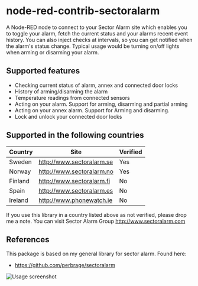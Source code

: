 # node-red-contrib-sectoralarm

A Node-RED node to connect to your Sector Alarm site which enables you to toggle your alarm, fetch the current status and your alarms recent event history. You can also inject checks at intervals, so you can get notified when the alarm's status change. Typical usage would be turning on/off lights when arming or disarming your alarm.

## Supported features

* Checking current status of alarm, annex and connected door locks
* History of arming/disarming the alarm
* Temperature readings from connected sensors
* Acting on your alarm. Support for arming, disarming and partial arming
* Acting on your annex alarm. Support for Arming and disarming.
* Lock and unlock your connected door locks

## Supported in the following countries

Country     | Site                       | Verified
----------- | -------------------------- | -----------
Sweden      | http://www.sectoralarm.se  | Yes
Norway      | http://www.sectoralarm.no  | Yes
Finland     | http://www.sectoralarm.fi  | No
Spain       | http://www.sectoralarm.es  | No
Ireland     | http://www.phonewatch.ie   | No

If you use this library in a country listed above as not verified, please drop me a note.
You can visit Sector Alarm Group http://www.sectoralarm.com 

## References

This package is based on my general library for sector alarm. Found here:

* https://github.com/perbrage/sectoralarm

![Usage screenshot](https://raw.githubusercontent.com/perbrage/node-red-contrib-sectoralarm/master/screenshot.png "Example usage of node")
